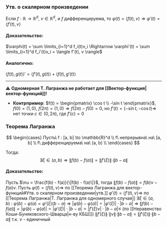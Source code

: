 ### Утв. о скалярном произведении

Если $f : \mathbb{R} \to \mathbb{R}^d$, $v \in \mathbb{R}^d$, и $f$ дифференцируема, то $\varphi(t) = \langle f(t), v \rangle \Rightarrow \varphi'(t) = \langle f'(t), v \rangle$

#### Доказательство:
$\varphi(t) = \sum \limits_{i=1}^d f_i(t)v_i \Rightarrow \varphi'(t) = \sum \limits_{i=1}^d f_i'(t)v_i = \langle f'(t), v \rangle$

#### Аналогично:
$\langle f(t), g(t) \rangle' = \langle f'(t), g(t) \rangle + \langle f(t), g'(t) \rangle$

---
⚠️ **Одномерная Т. Лагранжа не работает для [[Вектор-функция|вектор-функций]]!**
- **Контрпример**: $f(t) = \begin{pmatrix} \cos t \\ -\sin t \end{pmatrix}$, $f(0) = (1,0),\ f(2\pi) = (1,0) \Rightarrow f(2\pi) - f(0) = 0$,  но $f'(t) = (-\sin t, -\cos t) \Rightarrow$ нет точки $c \in (0, 2\pi)$, где $f'(c) = 0$


### Теорема Лагранжа

$$
\begin{cases}
Пусть\ f : [a, b] \to \mathbb{R}^d \\
f\ непрерывна\ на\ [a, b] \\
f\ дифференцируема\ на\ (a, b) \\
\end{cases}
$$
  

Тогда:
$$
\exists \xi \in (a, b) \Rightarrow \|f(b) - f(a)\| = \|f'(\xi)\| \cdot \|b - a\|
$$

#### Доказательство:

Пусть $\nu = \frac{f(b) - f(a)}{\|f(b) - f(a)\|}$, тогда $\|f(b) - f(a)\| = f(b)\nu - f(a)\nu$. Пусть $\varphi(t) = \langle f(t), \nu \rangle \Longrightarrow$ по [[Теорема Лагранжа для вектор-функций#Утв. о скалярном произведении|утв.]] $\varphi'(t) = \langle f'(t), \nu \rangle \Longrightarrow$ по [[Теорема Лагранжа|Т. Лагранжа для одномерного случая]] $\exists \xi \in (a, b)\ :\ \varphi(b) - \varphi(a) = \varphi'(\xi) (b - a)$ $\Longrightarrow$ $| \varphi(b) - \varphi(a) | = | \varphi'(\xi) | \cdot | b - a |$ $\Longrightarrow$ $\|f(b) - f(a)\| = |\varphi(b) - \varphi(a)| = | \varphi'(\xi) | \cdot | b - a | = | f'(\xi) \nu | \cdot | b - a | \leq$ (по [[Неравенство Коши-Буняковского-Шварца|н-ву КБШ]]) $\|f'(\xi)\| \cdot \|\nu\| \cdot \|b - a\| = \|f'(\xi)\| \cdot \|b - a\|$ т.к. $\nu$ - единичный
